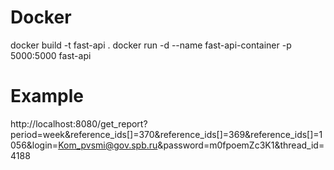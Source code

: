 # Docker
docker build -t fast-api .
docker run -d --name fast-api-container -p 5000:5000 fast-api

# Example
http://localhost:8080/get_report?period=week&reference_ids[]=370&reference_ids[]=369&reference_ids[]=1056&login=Kom_pvsmi@gov.spb.ru&password=m0fpoemZc3K1&thread_id=4188